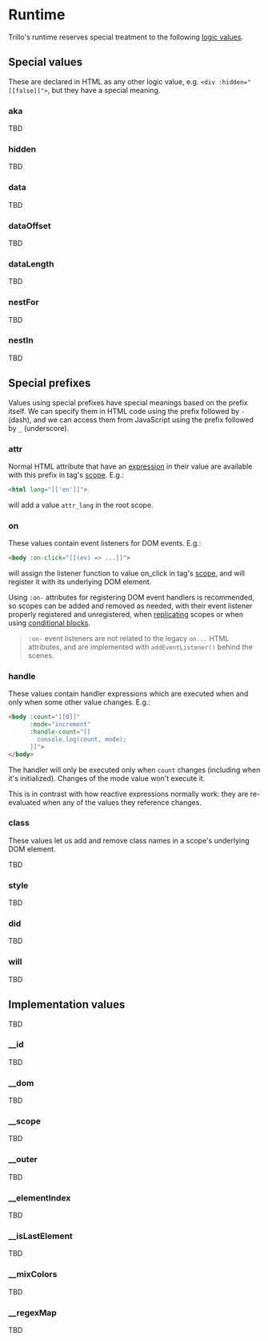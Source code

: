 # Runtime

Trillo's runtime reserves special treatment to the following [logic values](https://trillojs.dev/docs/reference/language#1-logic-values-).

## Special values

These are declared in HTML as any other logic value, e.g. `<div :hidden="[[false]]">`, but they have a special meaning.

### aka

TBD

### hidden

TBD

### data

TBD

### dataOffset

TBD

### dataLength

TBD

### nestFor

TBD

### nestIn

TBD

## Special prefixes

Values using special prefixes have special meanings based on the prefix itself. We can specify them in HTML code using the prefix followed by `-` (dash), and we can access them from JavaScript using the prefix followed by `_` (underscore).

### attr

Normal HTML attribute that have an [expression](https://trillojs.dev/docs/reference/language#2-reactive-expressions-) in their value are available with this prefix in tag's [scope](https://trillojs.dev/docs/reference/language#3-visibility-scopes-). E.g.:

```html
<html lang="[['en']]">
```

will add a value `attr_lang` in the root scope.

### on

These values contain event listeners for DOM events. E.g.:

```html
<body :on-click="[[(ev) => ...]]">
```

will assign the listener function to value on\_click in tag's [scope](https://trillojs.dev/docs/reference/language#3-visibility-scopes-), and will register it with its underlying DOM element.

Using `:on-` attributes for registering DOM event handlers is recommended, so scopes can be added and removed as needed, with their event listener properly registered and unregistered, when [replicating](https://trillojs.dev/docs/reference/runtime#data) scopes or when using [conditional blocks](https://trillojs.dev/docs/reference/stdlib#on-off).

> `:on-` event listeners are not related to the legacy `on...` HTML attributes, and are implemented with `addEventListener()` behind the scenes.

### handle

These values contain handler expressions which are executed when and only when some other value changes. E.g.:

```html
<body :count="[[0]]"
      :mode="increment"
      :handle-count="[[
        console.log(count, mode);
      ]]">
</body>
```

The handler will only be executed only when `count` changes (including when it's initialized). Changes of the mode value won't execute it.

This is in contrast with how reactive expressions normally work: they are re-evaluated when any of the values they reference changes.

### class

These values let us add and remove class names in a scope's underlying DOM element.

TBD

### style

TBD

### did

TBD

### will

TBD

## Implementation values

TBD

### \_\_id

TBD

### \_\_dom

TBD

### \_\_scope

TBD

### \_\_outer

TBD

### \_\_elementIndex

TBD

### \_\_isLastElement

TBD

### \_\_mixColors

TBD

### \_\_regexMap

TBD

